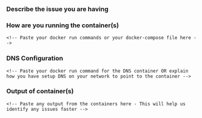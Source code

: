 ### Describe the issue you are having
<!-- replace this with your issue description -->

### How are you running the container(s)

```
<!-- Paste your docker run commands or your docker-compose file here -->
```

### DNS Configuration

```
<!-- Paste your docker run command for the DNS container OR explain how you have setup DNS on your network to point to the container -->
```

### Output of container(s)

```
<!-- Paste any output from the containers here - This will help us identify any issues faster -->
```

